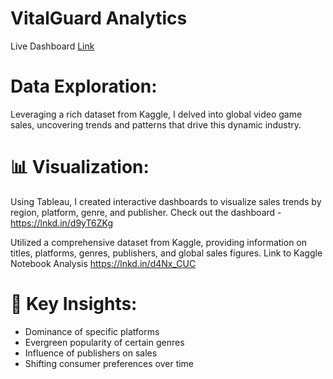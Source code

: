 # VitalGuard Analytics

Live Dashboard [Link](https://public.tableau.com/views/VideoGamesSalesAnalysis_17145867687740/VideoGamesSalesAnalysis?:language=en-US&:sid=&:display_count=n&:origin=viz_share_link)

# Data Exploration: 
Leveraging a rich dataset from Kaggle, I delved into global video game sales, uncovering trends and patterns that drive this dynamic industry.

# 📊 Visualization: 
Using Tableau, I created interactive dashboards to visualize sales trends by region, platform, genre, and publisher. Check out the dashboard - https://lnkd.in/d9yT6ZKg

Utilized a comprehensive dataset from Kaggle, providing information on titles, platforms, genres, publishers, and global sales figures.
Link to Kaggle Notebook Analysis https://lnkd.in/d4Nx_CUC 

# 🔑 Key Insights:
- Dominance of specific platforms
- Evergreen popularity of certain genres
- Influence of publishers on sales
- Shifting consumer preferences over time
